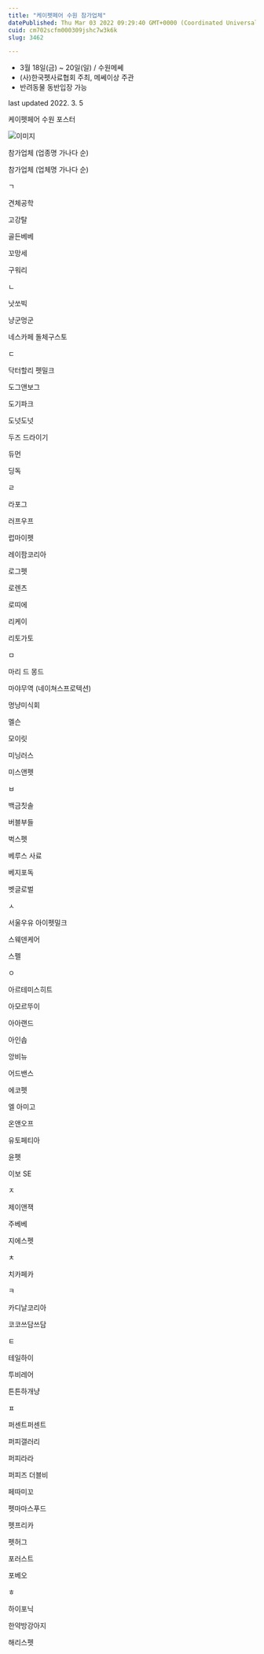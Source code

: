 ```yaml
---
title: "케이펫페어 수원 참가업체"
datePublished: Thu Mar 03 2022 09:29:40 GMT+0000 (Coordinated Universal Time)
cuid: cm702scfm000309jshc7w3k6k
slug: 3462

---
```



- 3월 18일(금) ~ 20일(일) / 수원메쎄
- (사)한국펫사료협회 주최, 메쎄이상 주관
- 반려동물 동반입장 가능

last updated 2022. 3. 5

케이펫페어 수원 포스터

![이미지](https://cdn.hashnode.com/res/hashnode/image/upload/v1739253766779/7ab4a1f8-7208-43f4-a6ab-ef05ce3ac9e1.png)

참가업체 (업종명 가나다 순)

참가업체 (업체명 가나다 순)

ㄱ

견체공학

고강탈

골든베베

꼬망세

구워리

ㄴ

낫쏘빅

냥군멍군

네스카페 돌체구스토

ㄷ

닥터할리 펫밀크

도그앤보그

도기파크

도넛도넛

두즈 드라이기

듀먼

딩독

ㄹ

라포그

러프우프

럽마이펫

레이팜코리아

로그펫

로렌츠

로띠에

리케이

리토가토

ㅁ

마리 드 몽드

마야무역 (네이쳐스프로텍션)

멍냥미식회

멜슨

모이릿

미닝러스

미스앤펫

ㅂ

백금칫솔

버블부들

벅스펫

베루스 사료

베지포독

벳글로벌

ㅅ

서울우유 아이펫밀크

스웨덴케어

스펠

ㅇ

아르테미스히트

아모르뚜이

아아랜드

아인솝

앙비뉴

어드밴스

에코펫

엘 아미고

온앤오프

유토페티아

윤펫

이보 SE

ㅈ

제이앤잭

주베베

지에스펫

ㅊ

치카페카

ㅋ

카디날코리아

코코쓰담쓰담

ㅌ

테일하이

투비레어

튼튼하개냥

ㅍ

퍼센트퍼센트

퍼피갤러리

퍼피라라

퍼피즈 더블비

페따미꼬

펫마마스푸드

펫프리카

펫허그

포러스트

포베오

ㅎ

하이포닉

한약방강아지

해리스펫